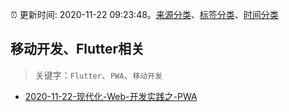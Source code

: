 :alarm_clock: 更新时间: 2020-11-22 09:23:48。[来源分类](../README.md)、[标签分类](../TAGS.md)、[时间分类](../TIMELINE.md)

## 移动开发、Flutter相关


> 关键字：`Flutter`、`PWA`、`移动开发`



- [2020-11-22-现代化-Web-开发实践之-PWA](https://toutiao.io/k/ysewa46) 